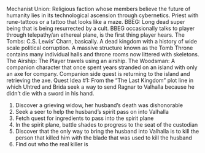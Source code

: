 Mechanist Union: Religious faction whose members believe the future of humanity lies in its technological ascension through cybernetics.
Priest with rune-tattoos or a tattoo that looks like a maze.
BBEG: Long dead super being that is being resurrected by a cult.
BBEG occasionally talks to player through telepathy/an ethereal plane, is the first thing player hears.
 The Tombs: C.S. Lewis’ Charn, basically. A dead kingdom with a history of wide scale political corruption. A massive structure known as the Tomb Throne contains many individual halls and throne rooms now littered with skeletons.
The Airship: The Player travels using an airship.
The Woodsman: A companion character that once spent years stranded on an island with only an axe for company. Companion side quest is returning to the island and retrieving the axe.
Quest Idea #1: From the “The Last Kingdom” plot line in which Uhtred and Brida seek a way to send Ragnar to Valhalla because he didn’t die with a sword in his hand.
1.	Discover a grieving widow, her husband’s death was dishonorable
2.	Seek a seer to help the husband’s spirit pass on into Valhalla
3.	Fetch quest for ingredients to pass into the spirit plane
4.	In the spirit plane, battle shades to progress to the seat of the custodian
5.	Discover that the only way to bring the husband into Valhalla is to kill the person that killed him with the blade that was used to kill the husband
6.	Find out who the real killer is
